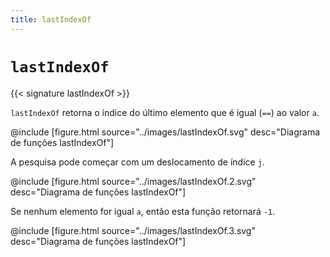 ```yaml
---
title: lastIndexOf
---
```


# `lastIndexOf`

{{< signature lastIndexOf >}}

`lastIndexOf` retorna o índice do último elemento que é igual (`==`) ao valor `a`.

@include [figure.html source="../images/lastIndexOf.svg" desc="Diagrama de funções lastIndexOf"]

A pesquisa pode começar com um deslocamento de índice `j`.

@include [figure.html source="../images/lastIndexOf.2.svg" desc="Diagrama de funções lastIndexOf"]

Se nenhum elemento for igual `a`, então esta função retornará `-1`.

@include [figure.html source="../images/lastIndexOf.3.svg" desc="Diagrama de funções lastIndexOf"]
